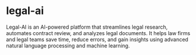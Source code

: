 # legal-ai
Legal-AI is an AI-powered platform that streamlines legal research, automates contract review, and analyzes legal documents. It helps law firms and legal teams save time, reduce errors, and gain insights using advanced natural language processing and machine learning.
